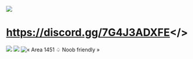 ![](https://github.com/Powerforce00/Area1451/assets/145535983/645fc953-8a4f-409e-b3d8-8893045355a8)
# <a id="AREA ♠ 1451 DISCORD SERVER">https://discord.gg/7G4J3ADXFE</>
![](https://github.com/Powerforce00/Area1451/assets/145535983/15de6e79-563e-4f7f-863f-f3519f51d1da)
![](https://github.com/Powerforce00/Area1451/assets/145535983/7ce217cd-6b1d-413d-aa55-1921d63e028d)
![« Area 1451 ♤ Noob friendly »](https://github.com/Powerforce00/Area1451/assets/145535983/3c23c9d9-cd50-47e1-a020-ff51cdd9eb4d)
